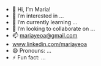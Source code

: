 - 👋 Hi, I’m Maria!
- 👀 I’m interested in ...
- 🌱 I’m currently learning ...
- 💞️ I’m looking to collaborate on ...
- 📫 mariayeoa@gmail.com
- www.linkedin.com/mariayeoa
- 😄 Pronouns: ...
- ⚡ Fun fact: ...

<!---
M-Yeoa/M-Yeoa is a ✨ special ✨ repository because its `README.md` (this file) appears on your GitHub profile.
You can click the Preview link to take a look at your changes.
--->
